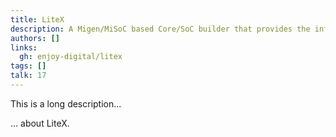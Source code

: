 ```yaml
---
title: LiteX
description: A Migen/MiSoC based Core/SoC builder that provides the infrastructure to easily create Cores/SoCs (with or without CPU)
authors: []
links:
  gh: enjoy-digital/litex
tags: []
talk: 17
---
```


This is a long description...
<!--more-->
... about LiteX.

